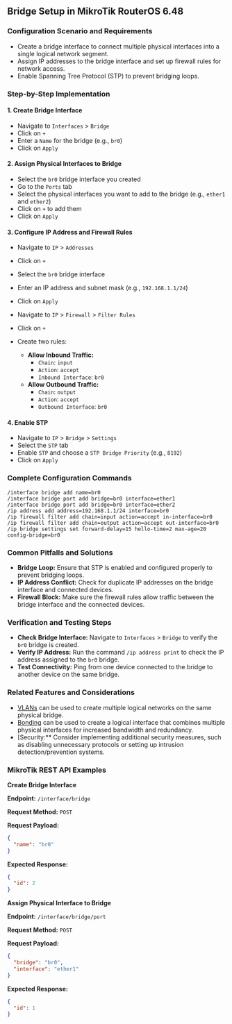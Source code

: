 ## Bridge Setup in MikroTik RouterOS 6.48

### Configuration Scenario and Requirements

* Create a bridge interface to connect multiple physical interfaces into a single logical network segment.
* Assign IP addresses to the bridge interface and set up firewall rules for network access.
* Enable Spanning Tree Protocol (STP) to prevent bridging loops.

### Step-by-Step Implementation

#### 1. Create Bridge Interface

* Navigate to `Interfaces` > `Bridge`
* Click on `+`
* Enter a `Name` for the bridge (e.g., `br0`)
* Click on `Apply`

#### 2. Assign Physical Interfaces to Bridge

* Select the `br0` bridge interface you created
* Go to the `Ports` tab
* Select the physical interfaces you want to add to the bridge (e.g., `ether1` and `ether2`)
* Click on `+` to add them
* Click on `Apply`

#### 3. Configure IP Address and Firewall Rules

* Navigate to `IP` > `Addresses`
* Click on `+`
* Select the `br0` bridge interface
* Enter an IP address and subnet mask (e.g., `192.168.1.1/24`)
* Click on `Apply`

* Navigate to `IP` > `Firewall` > `Filter Rules`
* Click on `+`
* Create two rules:
    * **Allow Inbound Traffic:**
        * `Chain`: `input`
        * `Action`: `accept`
        * `Inbound Interface`: `br0`
    * **Allow Outbound Traffic:**
        * `Chain`: `output`
        * `Action`: `accept`
        * `Outbound Interface`: `br0`

#### 4. Enable STP

* Navigate to `IP` > `Bridge` > `Settings`
* Select the `STP` tab
* Enable `STP` and choose a `STP Bridge Priority` (e.g., `8192`)
* Click on `Apply`

### Complete Configuration Commands

```text
/interface bridge add name=br0
/interface bridge port add bridge=br0 interface=ether1
/interface bridge port add bridge=br0 interface=ether2
/ip address add address=192.168.1.1/24 interface=br0
/ip firewall filter add chain=input action=accept in-interface=br0
/ip firewall filter add chain=output action=accept out-interface=br0
/ip bridge settings set forward-delay=15 hello-time=2 max-age=20 config-bridge=br0
```

### Common Pitfalls and Solutions

* **Bridge Loop:** Ensure that STP is enabled and configured properly to prevent bridging loops.
* **IP Address Conflict:** Check for duplicate IP addresses on the bridge interface and connected devices.
* **Firewall Block:** Make sure the firewall rules allow traffic between the bridge interface and the connected devices.

### Verification and Testing Steps

* **Check Bridge Interface:** Navigate to `Interfaces` > `Bridge` to verify the `br0` bridge is created.
* **Verify IP Address:** Run the command `/ip address print` to check the IP address assigned to the `br0` bridge.
* **Test Connectivity:** Ping from one device connected to the bridge to another device on the same bridge.

### Related Features and Considerations

* [VLANs](https://wiki.mikrotik.com/wiki/VLAN) can be used to create multiple logical networks on the same physical bridge.
* [Bonding](https://wiki.mikrotik.com/wiki/Bonding) can be used to create a logical interface that combines multiple physical interfaces for increased bandwidth and redundancy.
* [Security:** Consider implementing additional security measures, such as disabling unnecessary protocols or setting up intrusion detection/prevention systems.

### MikroTik REST API Examples

**Create Bridge Interface**

**Endpoint:** `/interface/bridge`

**Request Method:** `POST`

**Request Payload:**

```json
{
  "name": "br0"
}
```

**Expected Response:**

```json
{
  "id": 2
}
```

**Assign Physical Interface to Bridge**

**Endpoint:** `/interface/bridge/port`

**Request Method:** `POST`

**Request Payload:**

```json
{
  "bridge": "br0",
  "interface": "ether1"
}
```

**Expected Response:**

```json
{
  "id": 1
}
```